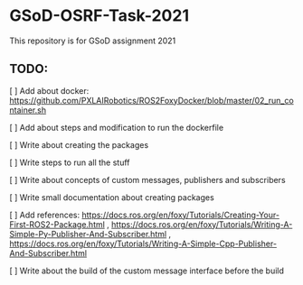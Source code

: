 # GSoD-OSRF-Task-2021
This repository is for GSoD assignment 2021

## TODO:

[ ] Add about docker: https://github.com/PXLAIRobotics/ROS2FoxyDocker/blob/master/02_run_container.sh

[ ] Add about steps and modification to run the dockerfile

[ ] Write about creating the packages

[ ] Write steps to run all the stuff

[ ] Write about concepts of custom messages, publishers and subscribers

[ ] Write small documentation about creating packages

[ ] Add references: https://docs.ros.org/en/foxy/Tutorials/Creating-Your-First-ROS2-Package.html , https://docs.ros.org/en/foxy/Tutorials/Writing-A-Simple-Py-Publisher-And-Subscriber.html , https://docs.ros.org/en/foxy/Tutorials/Writing-A-Simple-Cpp-Publisher-And-Subscriber.html

[ ] Write about the build of the custom message interface before the build